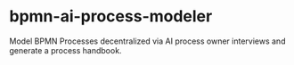 # bpmn-ai-process-modeler
Model BPMN Processes decentralized via AI process owner interviews and generate a process handbook.
